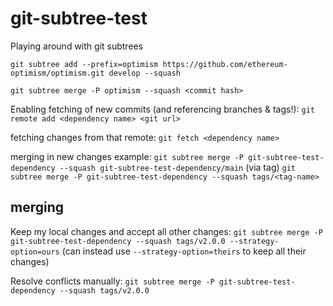 # git-subtree-test

Playing around with git subtrees

`git subtree add --prefix=optimism https://github.com/ethereum-optimism/optimism.git develop --squash`

`git subtree merge -P optimism --squash <commit hash>`

Enabling fetching of new commits (and referencing branches & tags!):
`git remote add <dependency name> <git url>`

fetching changes from that remote:
`git fetch <dependency name>`

merging in new changes example:
`git subtree merge -P git-subtree-test-dependency --squash git-subtree-test-dependency/main`
(via tag)
`git subtree merge -P git-subtree-test-dependency --squash tags/<tag-name>`

## merging

Keep my local changes and accept all other changes:
`git subtree merge -P git-subtree-test-dependency --squash tags/v2.0.0 --strategy-option=ours`
(can instead use `--strategy-option=theirs` to keep all their changes)

Resolve conflicts manually:
`git subtree merge -P git-subtree-test-dependency --squash tags/v2.0.0`
